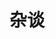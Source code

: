 ---
title: 杂谈
description: 一些闲聊
image: img.png

# Badge style
style:
    background: "#2a9d8f"
    color: "#fff"
---